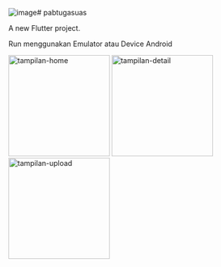 ![image](https://github.com/user-attachments/assets/e46056af-18e3-463a-91fc-aaf1634ced77)# pabtugasuas

A new Flutter project.

Run menggunakan Emulator atau Device Android 

<img src="https://pouch.jumpshare.com/preview/uKvSmfbDMwOc2BtQo3VCFpB2CgLfVd-rfH4Pn3gKAQDEbIybrmjkVYfNMQ-xQCwGQvpcLLSNWVG6sn6jJ4ApDJrzG1XSwu1TRjsWKxEcSvE" alt="tampilan-home" style="width:200px;"/>
<img src="https://pouch.jumpshare.com/preview/NFBSVlT56SQgI_QgvSqR1smVaNI_0E5QrSdi9KPygv9Rg2lTO7d-8wzFByU7B4O_QvpcLLSNWVG6sn6jJ4ApDLiLYjH3tId8BbPMOyuqO-o" alt="tampilan-detail" style="width:200px;"/>
<img src="https://pouch.jumpshare.com/preview/BukpV4mxu0X-OjZeM0IOGJsgFIQ9dvNhgQ0FreXVYwHQEWtvrl6uoNNZp1GCCJN2vvPPlsiglwVncdiUciuAJfSCubDjymdOh9HXnhvIbqs" alt="tampilan-upload" style="width:200px;"/>
